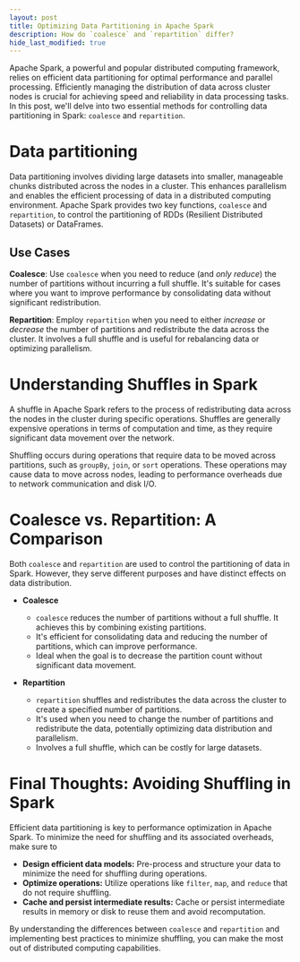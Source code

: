```yaml
---
layout: post
title: Optimizing Data Partitioning in Apache Spark
description: How do `coalesce` and `repartition` differ?
hide_last_modified: true
---
```


Apache Spark, a powerful and popular distributed computing framework, relies on efficient data partitioning for optimal performance and parallel processing. Efficiently managing the distribution of data across cluster nodes is crucial for achieving speed and reliability in data processing tasks. In this post, we'll delve into two essential methods for controlling data partitioning in Spark: `coalesce` and `repartition`.

# Data partitioning

Data partitioning involves dividing large datasets into smaller, manageable chunks distributed across the nodes in a cluster. This enhances parallelism and enables the efficient processing of data in a distributed computing environment. Apache Spark provides two key functions, `coalesce` and `repartition`, to control the partitioning of RDDs (Resilient Distributed Datasets) or DataFrames.

## Use Cases

**Coalesce**: Use `coalesce` when you need to reduce (and _only reduce_) the number of partitions without incurring a full shuffle. It's suitable for cases where you want to improve performance by consolidating data without significant redistribution.

**Repartition**: Employ `repartition` when you need to either _increase_ or _decrease_ the number of partitions and redistribute the data across the cluster. It involves a full shuffle and is useful for rebalancing data or optimizing parallelism.

# Understanding Shuffles in Spark

A shuffle in Apache Spark refers to the process of redistributing data across the nodes in the cluster during specific operations. Shuffles are generally expensive operations in terms of computation and time, as they require significant data movement over the network.

Shuffling occurs during operations that require data to be moved across partitions, such as `groupBy`, `join`, or `sort` operations. These operations may cause data to move across nodes, leading to performance overheads due to network communication and disk I/O.

# Coalesce vs. Repartition: A Comparison

Both `coalesce` and `repartition` are used to control the partitioning of data in Spark. However, they serve different purposes and have distinct effects on data distribution.

- **Coalesce**

  - `coalesce` reduces the number of partitions without a full shuffle. It achieves this by combining existing partitions.
  - It's efficient for consolidating data and reducing the number of partitions, which can improve performance.
  - Ideal when the goal is to decrease the partition count without significant data movement.

- **Repartition**
  - `repartition` shuffles and redistributes the data across the cluster to create a specified number of partitions.
  - It's used when you need to change the number of partitions and redistribute the data, potentially optimizing data distribution and parallelism.
  - Involves a full shuffle, which can be costly for large datasets.

# Final Thoughts: Avoiding Shuffling in Spark

Efficient data partitioning is key to performance optimization in Apache Spark. To minimize the need for shuffling and its associated overheads, make sure to

- **Design efficient data models:** Pre-process and structure your data to minimize the need for shuffling during operations.
- **Optimize operations:** Utilize operations like `filter`, `map`, and `reduce` that do not require shuffling.
- **Cache and persist intermediate results:** Cache or persist intermediate results in memory or disk to reuse them and avoid recomputation.

By understanding the differences between `coalesce` and `repartition` and implementing best practices to minimize shuffling, you can make the most out of distributed computing capabilities.